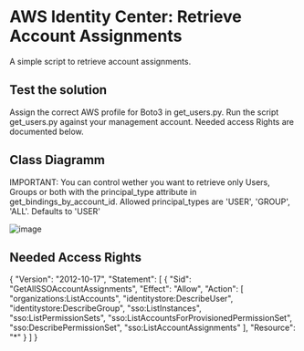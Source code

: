 # AWS Identity Center: Retrieve Account Assignments

A simple script to retrieve account assignments.

## Test the solution

Assign the correct AWS profile for Boto3 in get_users.py.
Run the script get_users.py against your management account. Needed access Rights are documented below.

## Class Diagramm
IMPORTANT: You can control wether you want to retrieve only Users, Groups or both with the principal_type attribute in get_bindings_by_account_id.
           Allowed principal_types are 'USER', 'GROUP', 'ALL'. Defaults to 'USER'
 
 ![image](https://user-images.githubusercontent.com/10559693/223778777-d234dcfa-6bae-41db-8053-183126b6636f.png)
                                                                                                 
## Needed Access Rights

{
    "Version": "2012-10-17",
    "Statement": [
        {
            "Sid": "GetAllSSOAccountAssignments",
            "Effect": "Allow",
            "Action": [
                "organizations:ListAccounts",
                "identitystore:DescribeUser",
                "identitystore:DescribeGroup",
                "sso:ListInstances",
                "sso:ListPermissionSets",
                "sso:ListAccountsForProvisionedPermissionSet",
                "sso:DescribePermissionSet",
                "sso:ListAccountAssignments"
            ],
            "Resource": "*"
        }
    ]
}
